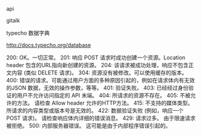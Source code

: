 api

gitalk


typecho 数据字典

http://docs.typecho.org/database

200: OK。一切正常。
201: 响应 POST 请求时成功创建一个资源。Location header 包含的URL指向新创建的资源。
204: 该请求被成功处理，响应不包含正文内容 (类似 DELETE 请求)。
304: 资源没有被修改。可以使用缓存的版本。
400: 错误的请求。可能通过用户方面的多种原因引起的，例如在请求体内有无效的JSON 数据，无效的操作参数，等等。
401: 验证失败。
403: 已经经过身份验证的用户不允许访问指定的 API 末端。
404: 所请求的资源不存在。
405: 不被允许的方法。 请检查 Allow header 允许的HTTP方法。
415: 不支持的媒体类型。 所请求的内容类型或版本号是无效的。
422: 数据验证失败 (例如，响应一个 POST 请求)。 请检查响应体内详细的错误消息。
429: 请求过多。 由于限速请求被拒绝。
500: 内部服务器错误。 这可能是由于内部程序错误引起的。
